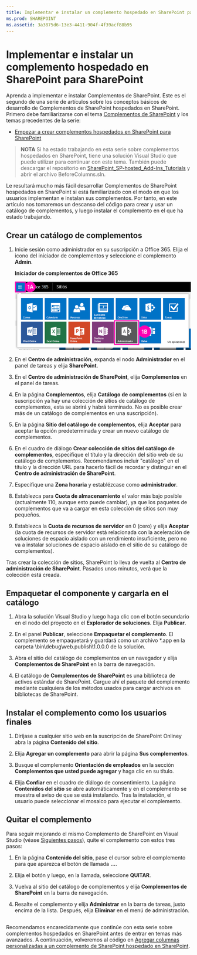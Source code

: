 ```yaml
---
title: Implementar e instalar un complemento hospedado en SharePoint para SharePoint
ms.prod: SHAREPOINT
ms.assetid: 3a3875d6-13e3-4411-904f-4f39acf88b95
---
```



# Implementar e instalar un complemento hospedado en SharePoint para SharePoint
Aprenda a implementar e instalar Complementos de SharePoint.
Este es el segundo de una serie de artículos sobre los conceptos básicos de desarrollo de Complementos de SharePoint hospedados en SharePoint. Primero debe familiarizarse con el tema  [Complementos de SharePoint](sharepoint-add-ins.md) y los temas precedentes de la serie:
  
    
    


-  [Empezar a crear complementos hospedados en SharePoint para SharePoint](get-started-creating-sharepoint-hosted-sharepoint-add-ins.md)
    
  

> **NOTA**
> Si ha estado trabajando en esta serie sobre complementos hospedados en SharePoint, tiene una solución Visual Studio que puede utilizar para continuar con este tema. También puede descargar el repositorio en  [SharePoint_SP-hosted_Add-Ins_Tutorials](https://github.com/OfficeDev/SharePoint_SP-hosted_Add-Ins_Tutorials) y abrir el archivo BeforeColumns.sln.
  
    
    

Le resultará mucho más fácil desarrollar Complementos de SharePoint hospedados en SharePoint si está familiarizado con el modo en que los usuarios implementan e instalan sus complementos. Por tanto, en este artículo nos tomaremos un descanso del código para crear y usar un catálogo de complementos, y luego instalar el complemento en el que ha estado trabajando.
## Crear un catálogo de complementos


  
    
    

1. Inicie sesión como administrador en su suscripción a Office 365. Elija el icono del iniciador de complementos y seleccione el complemento **Admin**.
    
   **Iniciador de complementos de Office 365**

  

     ![Iniciador de aplicaciones de Office 365](images/ec60797c-d329-4922-a811-70c64598f4d5.PNG)
  

    
    
  
2. En el **Centro de administración**, expanda el nodo **Administrador** en el panel de tareas y elija **SharePoint**.
    
  
3. En el **Centro de administración de SharePoint**, elija **Complementos** en el panel de tareas.
    
  
4. En la página **Complementos**, elija **Catálogo de complementos** (si en la suscripción ya hay una colección de sitios de catálogo de complementos, esta se abrirá y habrá terminado. No es posible crear más de un catálogo de complementos en una suscripción).
    
  
5. En la página **Sitio del catálogo de complementos**, elija **Aceptar** para aceptar la opción predeterminada y crear un nuevo catálogo de complementos.
    
  
6. En el cuadro de diálogo **Crear colección de sitios del catálogo de complementos**, especifique el título y la dirección del sitio web de su catálogo de complementos. Recomendamos incluir "catálogo" en el título y la dirección URL para hacerlo fácil de recordar y distinguir en el **Centro de administración de SharePoint**.
    
  
7. Especifique una **Zona horaria** y establézcase como **administrador**.
    
  
8. Establezca para **Cuota de almacenamiento** el valor más bajo posible (actualmente 110, aunque esto puede cambiar), ya que los paquetes de complementos que va a cargar en esta colección de sitios son muy pequeños.
    
  
9. Establezca la **Cuota de recursos de servidor** en 0 (cero) y elija **Aceptar** (la cuota de recursos de servidor está relacionada con la aceleración de soluciones de espacio aislado con un rendimiento insuficiente, pero no va a instalar soluciones de espacio aislado en el sitio de su catálogo de complementos).
    
  
Tras crear la colección de sitios, SharePoint lo lleva de vuelta al **Centro de administración de SharePoint**. Pasados unos minutos, verá que la colección está creada.
## Empaquetar el componente y cargarla en el catálogo


  
    
    

1. Abra la solución Visual Studio y luego haga clic con el botón secundario en el nodo del proyecto en el **Explorador de soluciones**. Elija **Publicar**.
    
  
2. En el panel **Publicar**, seleccione **Empaquetar el complemento**. El complemento se empaquetará y guardará como un archivo *.app en la carpeta \\bin\\debug\\web.publish\\1.0.0.0 de la solución.
    
  
3. Abra el sitio del catálogo de complementos en un navegador y elija **Complementos de SharePoint** en la barra de navegación.
    
  
4. El catálogo de **Complementos de SharePoint** es una biblioteca de activos estándar de SharePoint. Cargue ahí el paquete del complemento mediante cualquiera de los métodos usados para cargar archivos en bibliotecas de SharePoint.
    
  

## Instalar el complemento como los usuarios finales


1. Diríjase a cualquier sitio web en la suscripción de SharePoint Onliney abra la página **Contenido del sitio**.
    
  
2. Elija **Agregar un complemento** para abrir la página **Sus complementos**.
    
  
3. Busque el complemento **Orientación de empleados** en la sección **Complementos que usted puede agregar** y haga clic en su título.
    
  
4. Elija **Confiar** en el cuadro de diálogo de consentimiento. La página **Contenidos del sitio** se abre automáticamente y en el complemento se muestra el aviso de que se está instalando. Tras la instalación, el usuario puede seleccionar el mosaico para ejecutar el complemento.
    
  

## Quitar el complemento

Para seguir mejorando el mismo Complemento de SharePoint en Visual Studio (véase  [Siguientes pasos](#Nextsteps)), quite el complemento con estos tres pasos:
  
    
    

1. En la página **Contenido del sitio**, pase el cursor sobre el complemento para que aparezca el botón de llamada **...**.
    
  
2. Elija el botón y luego, en la llamada, seleccione **QUITAR**.
    
  
3. Vuelva al sitio del catálogo de complementos y elija **Complementos de SharePoint** en la barra de navegación.
    
  
4. Resalte el complemento y elija **Administrar** en la barra de tareas, justo encima de la lista. Después, elija **Eliminar** en el menú de administración.
    
  

## 

Recomendamos encarecidamente que continúe con esta serie sobre complementos hospedados en SharePoint antes de entrar en temas más avanzados. A continuación, volveremos al código en  [Agregar columnas personalizadas a un complemento de SharePoint hospedado en SharePoint](add-custom-columns-to-a-sharepoint-hostedsharepoint-add-in.md).
  
    
    

